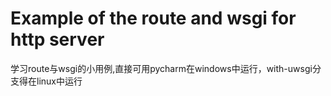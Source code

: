 Example of the route and wsgi for http server
=========
学习route与wsgi的小用例,直接可用pycharm在windows中运行，with-uwsgi分支得在linux中运行


